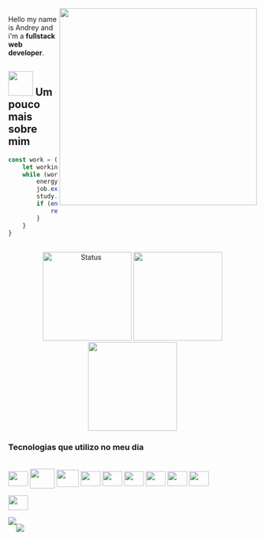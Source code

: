 <img src="https://raw.githubusercontent.com/MicaelliMedeiros/micaellimedeiros/master/image/computer-illustration.png" min-width="400px" max-width="400px" width="400px" align="right">

<p align="left"> 
    Hello my name is Andrey and i'm a <strong>fullstack web developer</strong>.<br>
</p>

## <img src="https://media.giphy.com/media/VgCDAzcKvsR6OM0uWg/giphy.gif" width="50"></img> Um pouco mais sobre mim

```javascript
const work = () => {
    let working = true;
    while (working) {
        energy.drink();
        job.execute();
        study.execute();
        if (energy() === "empty") {
            refrigerator() === "empty" ? refrigerator.brew() : energy.buy();
        }
    }
}
```

<br>
      
<div align="center">
 <img height="180em" src="https://github-readme-stats.vercel.app/api?username=andreymarques1202&show_icons=true&theme=onedark" alt="Status"/>
 <img height="180em" src="https://github-readme-stats.vercel.app/api/top-langs/?username=andreymarques1202&theme=onedark&hide_border=false&include_all_commits=true&count_private=true&layout=compact&langs_count=8&hide=Hack"/>
 <img height="180em" src="https://github-readme-streak-stats.herokuapp.com/?user=andreymarques1202&theme=onedark&hide_border=false"/>
</div>
  
### Tecnologias que utilizo no meu dia

<div style="display: inline_block"><br>
<img align="center" height="30" width="40" src="https://cdn.jsdelivr.net/gh/devicons/devicon/icons/javascript/javascript-original.svg" />
    
<img align="center" height="40" width="50" img src="https://cdn.jsdelivr.net/gh/devicons/devicon/icons/css3/css3-original-wordmark.svg" />
    
<img align="center" height="35" width="45" src="https://cdn.jsdelivr.net/gh/devicons/devicon/icons/html5/html5-original.svg" />
    
<img align="center" height="30" width="40" src="https://cdn.jsdelivr.net/gh/devicons/devicon@latest/icons/tailwindcss/tailwindcss-original.svg" />
    
<img align="center" height="30" width="40" src="https://cdn.jsdelivr.net/gh/devicons/devicon@latest/icons/react/react-original.svg" />
    
<img align="center" height="30" width="40" src="https://cdn.jsdelivr.net/gh/devicons/devicon@latest/icons/php/php-original.svg" />
    
<img align="center" height="30" width="40" src="https://cdn.jsdelivr.net/gh/devicons/devicon@latest/icons/nodejs/nodejs-original-wordmark.svg" />
    
<img align="center" height="30" width="40" src="https://cdn.jsdelivr.net/gh/devicons/devicon@latest/icons/nextjs/nextjs-original.svg" />
    
<img align="center" height="30" width="40" src="https://cdn.jsdelivr.net/gh/devicons/devicon@latest/icons/mysql/mysql-original.svg" />
    
<img align="center" height="30" width="40" src="https://cdn.jsdelivr.net/gh/devicons/devicon@latest/icons/laravel/laravel-original.svg" /><br>
</div>

<div style="display: flex">
   <a href = "mailto: andreymarques822@gmail.com"><img src="https://img.shields.io/badge/-Gmail-%23333?style=for-the-badge&logo=gmail&logoColor=white" target="_blank"></a>
   
   <a href="https://www.linkedin.com/in/andreymmarques/" target="_blank"><img src="https://img.shields.io/badge/-LinkedIn-%230077B5?style=for-the-badge&logo=linkedin&logoColor=white" target="_blank"></a> 
</div>
